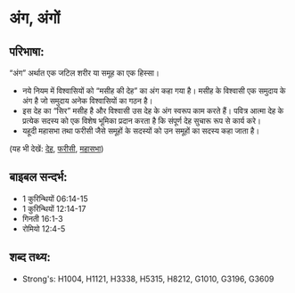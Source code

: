 # अंग, अंगों #

## परिभाषा: ##

“अंग” अर्थात एक जटिल शरीर या समूह का एक हिस्सा।

* नये नियम में विश्वासियों को “मसीह की देह” का अंग कहा गया है। मसीह के विश्वासी एक समुदाय के अंग है जो समुदाय अनेक विश्वासियों का गठन है। 
* इस देह का “सिर” मसीह है और विश्वासी उस देह के अंग स्वरूप काम करते हैं। पवित्र आत्मा देह के प्रत्येक सदस्य को एक विशेष भूमिका प्रदान करता है कि संपूर्ण देह सुचारू रूप से कार्य करे।
* यहूदी महासभा तथा फरीसी जैसे समूहों के सदस्यों को उन समूहों का सदस्य कहा जाता है।

(यह भी देखें: [देह](../body.md), [फरीसी](../pharisee.md), [महासभा](../council.md))

## बाइबल सन्दर्भ: ##

* 1 कुरिन्थियों 06:14-15
* 1 कुरिन्थियों 12:14-17
* गिनती 16:1-3
* रोमियो 12:4-5

## शब्द तथ्य: ##

* Strong's: H1004, H1121, H3338, H5315, H8212, G1010, G3196, G3609
